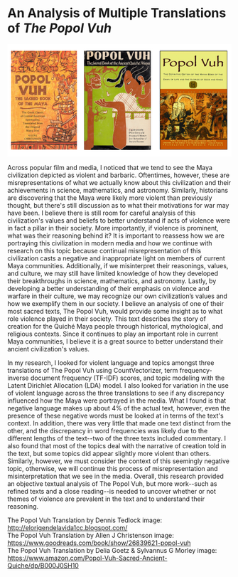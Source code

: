 # An Analysis of Multiple Translations of *The Popol Vuh*

![Three Translations of *The Popol Vuh*](popol_vuh.jpeg)

Across popular film and media, I noticed that we tend to see the Maya civilization depicted as violent and barbaric. Oftentimes, however, these are misrepresentations of what we actually know about this civilization and their achievements in science, mathematics, and astronomy. Similarly, historians are discovering that the Maya were likely more violent than previously thought, but there's still discussion as to what their motivations for war may have been. I believe there is still room for careful analysis of this civilization's values and beliefs to better understand if acts of violence were in fact a pillar in their society. More importantly, if violence is prominent, what was their reasoning behind it? It is important to reassess how we are portraying this civilization in modern media and how we continue with research on this topic because continual misrepresentation of this civilization casts a negative and inappropriate light on members of current Maya communities. Additionally, if we misinterpret their reasonings, values, and culture, we may still have limited knowledge of how they developed their breakthroughs in science, mathematics, and astronomy. Lastly, by developing a better understanding of their emphasis on violence and warfare in their culture, we may recognize our own civilization’s values and how we exemplify them in our society. I believe an analysis of one of their most sacred texts, The Popol Vuh, would provide some insight as to what role violence played in their society. This text describes the story of creation for the Quiché Maya people through historical, mythological, and religious contexts. Since it continues to play an important role in current Maya communities, I believe it is a great source to better understand their ancient civilization's values.

In my research, I looked for violent language and topics amongst three translations of The Popol Vuh using CountVectorizer, term frequency-inverse document frequency (TF-IDF) scores, and topic modeling with the Latent Dirichlet Allocation (LDA) model. I also looked for variation in the use of violent language across the three translations to see if any discrepancy influenced how the Maya were portrayed in the media. What I found is that negative language makes up about 4% of the actual text, however, even the presence of these negative words must be looked at in terms of the text's context. In addition, there was very little that made one text distinct from the other, and the discrepancy in word frequencies was likely due to the different lengths of the text--two of the three texts included commentary. I also found that most of the topics deal with the narrative of creation told in the text, but some topics did appear slightly more violent than others. Similarly, however, we must consider the context of this seemingly negative topic, otherwise, we will continue this process of misrepresentation and misinterpretation that we see in the media. Overall, this research provided an objective textual analysis of The Popol Vuh, but more work--such as refined texts and a close reading--is needed to uncover whether or not themes of violence are prevalent in the text and to understand their reasoning.


The Popol Vuh Translation by Dennis Tedlock image: http://elorigendelavida1cc.blogspot.com/<br>
The Popol Vuh Translation by Allen J Christenson image: https://www.goodreads.com/book/show/26839621-popol-vuh<br>
The Popol Vuh Translation by Delia Goetz & Sylvannus G Morley image: https://www.amazon.com/Popol-Vuh-Sacred-Ancient-Quiche/dp/B000J0SH10

